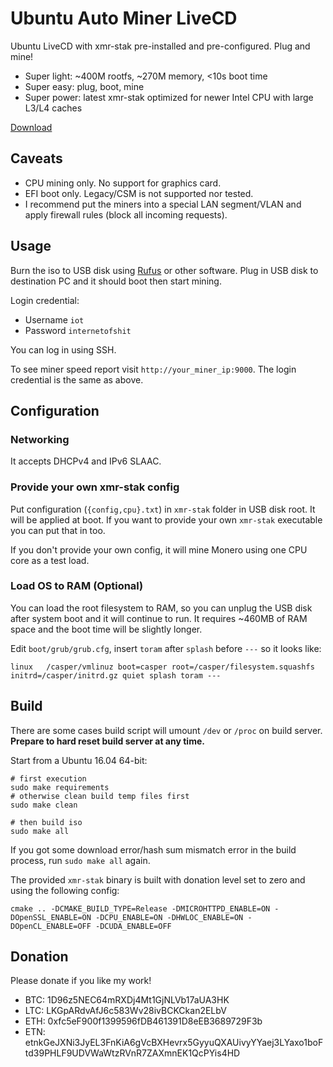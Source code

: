 # Ubuntu Auto Miner LiveCD

Ubuntu LiveCD with xmr-stak pre-installed and pre-configured. Plug and mine!

 * Super light: ~400M rootfs, ~270M memory, <10s boot time
 * Super easy: plug, boot, mine
 * Super power: latest xmr-stak optimized for newer Intel CPU with large L3/L4 caches
 
 [Download](https://github.com/Jamesits/ubuntu-live-miner-x86_64/releases/latest)

## Caveats

 * CPU mining only. No support for graphics card.
 * EFI boot only. Legacy/CSM is not supported nor tested.
 * I recommend put the miners into a special LAN segment/VLAN and apply firewall rules (block all incoming requests).

## Usage

Burn the iso to USB disk using [Rufus](https://rufus.akeo.ie/) or other software. Plug in USB disk to destination PC and it should boot then start mining.

Login credential:

 * Username `iot`
 * Password `internetofshit`

You can log in using SSH.

To see miner speed report visit `http://your_miner_ip:9000`. The login credential is the same as above.

## Configuration

### Networking

It accepts DHCPv4 and IPv6 SLAAC.

### Provide your own xmr-stak config

Put configuration (`{config,cpu}.txt`) in `xmr-stak` folder in USB disk root. It will be applied at boot. If you want to provide your own `xmr-stak` executable you can put that in too.

If you don't provide your own config, it will mine Monero using one CPU core as a test load.

### Load OS to RAM (Optional)

You can load the root filesystem to RAM, so you can unplug the USB disk after system boot and it will continue to run. It requires ~460MB of RAM space and the boot time will be slightly longer.

Edit `boot/grub/grub.cfg`, insert `toram` after `splash` before `---` so it looks like:

```
linux	/casper/vmlinuz boot=casper root=/casper/filesystem.squashfs initrd=/casper/initrd.gz quiet splash toram ---
```

## Build

There are some cases build script will umount `/dev` or `/proc` on build server. **Prepare to hard reset build server at any time.**

Start from a Ubuntu 16.04 64-bit:

```shell
# first execution
sudo make requirements
# otherwise clean build temp files first
sudo make clean

# then build iso
sudo make all
```

If you got some download error/hash sum mismatch error in the build process, run `sudo make all` again.

The provided `xmr-stak` binary is built with donation level set to zero and using the following config:
 ```shell
 cmake .. -DCMAKE_BUILD_TYPE=Release -DMICROHTTPD_ENABLE=ON -DOpenSSL_ENABLE=ON -DCPU_ENABLE=ON -DHWLOC_ENABLE=ON -DOpenCL_ENABLE=OFF -DCUDA_ENABLE=OFF
 ```

## Donation

Please donate if you like my work!

 * BTC: 1D96z5NEC64mRXDj4Mt1GjNLVb17aUA3HK
 * LTC: LKGpARdvAfJ6c583Wv28ivBCKCkan2ELbV
 * ETH: 0xfc5eF900f1399596fDB461391D8eEB3689729F3b
 * ETN: etnkGeJXNi3JyEL3FnKiA6gVcBXHevrx5GyyuQXAUivyYYaej3LYaxo1boFtd39PHLF9UDVWaWtzRVnR7ZAXmnEK1QcPYis4HD
